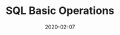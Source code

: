 ---
title: "SQL Basic Operations"
date: 2020-02-07
tags: [SQL, Database]
header:
image:
excerpt: "Data, Database"
toc: true
toc_label: "Table of Contents"
toc_sticky: true
toc_icon: "cog"
---